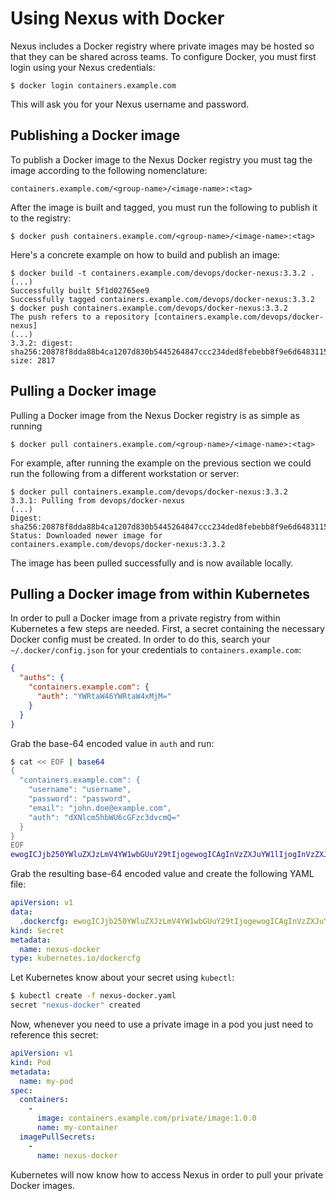 # Using Nexus with Docker

Nexus includes a Docker registry where private images may be hosted so that they
can be shared across teams. To configure Docker, you must first login using your
Nexus credentials:

```
$ docker login containers.example.com
```

This will ask you for your Nexus username and password.

## Publishing a Docker image

To publish a Docker image to the Nexus Docker registry you must tag the image
according to the following nomenclature:

```
containers.example.com/<group-name>/<image-name>:<tag>
```

After the image is built and tagged, you must run the following to publish it to
the registry:

```
$ docker push containers.example.com/<group-name>/<image-name>:<tag>
```

Here's a concrete example on how to build and publish an image:

```
$ docker build -t containers.example.com/devops/docker-nexus:3.3.2 .
(...)
Successfully built 5f1d02765ee9
Successfully tagged containers.example.com/devops/docker-nexus:3.3.2
$ docker push containers.example.com/devops/docker-nexus:3.3.2
The push refers to a repository [containers.example.com/devops/docker-nexus]
(...)
3.3.2: digest: sha256:20878f8dda88b4ca1207d830b5445264847ccc234ded8febebb8f9e6d6483115 size: 2817
```

## Pulling a Docker image

Pulling a Docker image from the Nexus Docker registry is as simple as running

```
$ docker pull containers.example.com/<group-name>/<image-name>:<tag>
```

For example, after running the example on the previous section we could run the
following from a different workstation or server:

```
$ docker pull containers.example.com/devops/docker-nexus:3.3.2
3.3.1: Pulling from devops/docker-nexus
(...)
Digest: sha256:20878f8dda88b4ca1207d830b5445264847ccc234ded8febebb8f9e6d6483115
Status: Downloaded newer image for containers.example.com/devops/docker-nexus:3.3.2
```

The image has been pulled successfully and is now available locally.

## Pulling a Docker image from within Kubernetes

In order to pull a Docker image from a private registry from within Kubernetes
a few steps are needed. First, a secret containing the necessary Docker config
must be created. In order to do this, search your `~/.docker/config.json` for
your credentials to `containers.example.com`:

```json
{
  "auths": {
    "containers.example.com": {
      "auth": "YWRtaW46YWRtaW4xMjM="
    }
  }
}
```

Grab the base-64 encoded value in `auth` and run:

```bash
$ cat << EOF | base64
{
  "containers.example.com": {
    "username": "username",
    "password": "password",
    "email": "john.doe@example.com",
    "auth": "dXNlcm5hbWU6cGFzc3dvcmQ="
  }
}
EOF
ewogICJjb250YWluZXJzLmV4YW1wbGUuY29tIjogewogICAgInVzZXJuYW1lIjogInVzZXJuYW1lIiwKICAgICJwYXNzd29yZCI6ICJwYXNzd29yZCIsCiAgICAiZW1haWwiOiAiam9obi5kb2VAZXhhbXBsZS5jb20iLAogICAgImF1dGgiOiAiZFhObGNtNWhiV1U2Y0dGemMzZHZjbVE9IgogIH0KfQo=
```

Grab the resulting base-64 encoded value and create the following YAML file:

```yaml
apiVersion: v1
data:
  .dockercfg: ewogICJjb250YWluZXJzLmV4YW1wbGUuY29tIjogewogICAgInVzZXJuYW1lIjogInVzZXJuYW1lIiwKICAgICJwYXNzd29yZCI6ICJwYXNzd29yZCIsCiAgICAiZW1haWwiOiAiam9obi5kb2VAZXhhbXBsZS5jb20iLAogICAgImF1dGgiOiAiZFhObGNtNWhiV1U2Y0dGemMzZHZjbVE9IgogIH0KfQo=
kind: Secret
metadata:
  name: nexus-docker
type: kubernetes.io/dockercfg
```

Let Kubernetes know about your secret using `kubectl`:

```bash
$ kubectl create -f nexus-docker.yaml
secret "nexus-docker" created
```

Now, whenever you need to use a private image in a pod you just need to
reference this secret:

```yaml
apiVersion: v1
kind: Pod
metadata:
  name: my-pod
spec:
  containers:
    -
      image: containers.example.com/private/image:1.0.0
      name: my-container
  imagePullSecrets:
    -
      name: nexus-docker
```

Kubernetes will now know how to access Nexus in order to pull your private
Docker images.
